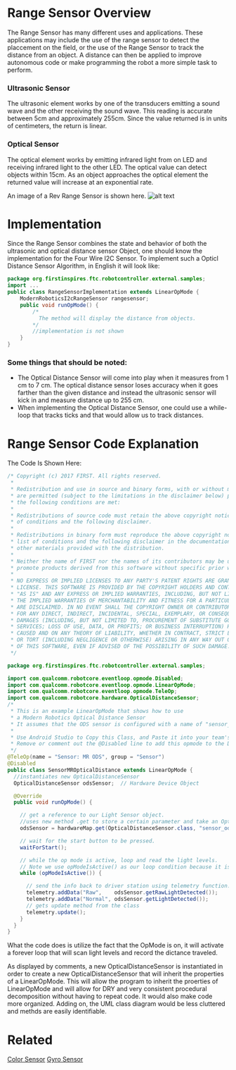 Range Sensor Overview
=====================

The Range Sensor has many different uses and applications. These applications may
include the use of the range sensor to detect the placcement on the field, or the
use of the Range Sensor to track the distance from an object. A distance can then
be applied to improve autonomous code or make programming the robot a more simple
task to perform.

### Ultrasonic Sensor

The ultrasonic element works by one of the transducers emitting a sound wave and the other receiving the sound wave. This reading is accurate between 5cm and approximately 255cm. Since the value returned is in units of centimeters, the return is linear. 

### Optical Sensor

The optical element works by emitting infrared light from on LED and receiving infrared light to the other LED. The optical value can detect objects within 15cm. As an object approaches the optical element the returned value will increase at an exponential rate. 

An image of a Rev Range Sensor is shown here.
![alt text](https://raw.githubusercontent.com/ftccats/ftccats.github.io/master/Distance%20Sensor.jpg)

# Implementation

Since the Range Sensor combines the state and behavior of both the  ultrasonic and optical distance sensor Object, one should know the
implementation for the Four Wire I2C Sensor. To implement such a Opticl Distance Sensor Algorithm, in English it will look like:
``` java
package org.firstinspires.ftc.robotcontroller.external.samples;
import ...
public class RangeSensorImplementation extends LinearOpMode {
    ModernRoboticsI2cRangeSensor rangesensor;
    public void runOpMode() {
        /*
          The method will display the distance from objects.
        */
        //implementation is not shown
    }
}
```

### Some things that should be noted:

* The Optical Distance Sensor will come into play when it measures from 1 cm to 7 cm. The optical distance sensor loses accuracy when it goes farther than the given distance and instead the ultrasonic sensor will kick in and measure distance up to 255 cm. 
* When implementing the Optical Distance Sensor, one could use a while-loop that tracks ticks and that would allow us to track
distances.

# Range Sensor Code Explanation
The Code Is Shown Here:

``` java
/* Copyright (c) 2017 FIRST. All rights reserved.
 *
 * Redistribution and use in source and binary forms, with or without modification,
 * are permitted (subject to the limitations in the disclaimer below) provided that
 * the following conditions are met:
 *
 * Redistributions of source code must retain the above copyright notice, this list
 * of conditions and the following disclaimer.
 *
 * Redistributions in binary form must reproduce the above copyright notice, this
 * list of conditions and the following disclaimer in the documentation and/or
 * other materials provided with the distribution.
 *
 * Neither the name of FIRST nor the names of its contributors may be used to endorse or
 * promote products derived from this software without specific prior written permission.
 *
 * NO EXPRESS OR IMPLIED LICENSES TO ANY PARTY'S PATENT RIGHTS ARE GRANTED BY THIS
 * LICENSE. THIS SOFTWARE IS PROVIDED BY THE COPYRIGHT HOLDERS AND CONTRIBUTORS
 * "AS IS" AND ANY EXPRESS OR IMPLIED WARRANTIES, INCLUDING, BUT NOT LIMITED TO,
 * THE IMPLIED WARRANTIES OF MERCHANTABILITY AND FITNESS FOR A PARTICULAR PURPOSE
 * ARE DISCLAIMED. IN NO EVENT SHALL THE COPYRIGHT OWNER OR CONTRIBUTORS BE LIABLE
 * FOR ANY DIRECT, INDIRECT, INCIDENTAL, SPECIAL, EXEMPLARY, OR CONSEQUENTIAL
 * DAMAGES (INCLUDING, BUT NOT LIMITED TO, PROCUREMENT OF SUBSTITUTE GOODS OR
 * SERVICES; LOSS OF USE, DATA, OR PROFITS; OR BUSINESS INTERRUPTION) HOWEVER
 * CAUSED AND ON ANY THEORY OF LIABILITY, WHETHER IN CONTRACT, STRICT LIABILITY,
 * OR TORT (INCLUDING NEGLIGENCE OR OTHERWISE) ARISING IN ANY WAY OUT OF THE USE
 * OF THIS SOFTWARE, EVEN IF ADVISED OF THE POSSIBILITY OF SUCH DAMAGE.
 */

package org.firstinspires.ftc.robotcontroller.external.samples;

import com.qualcomm.robotcore.eventloop.opmode.Disabled;
import com.qualcomm.robotcore.eventloop.opmode.LinearOpMode;
import com.qualcomm.robotcore.eventloop.opmode.TeleOp;
import com.qualcomm.robotcore.hardware.OpticalDistanceSensor;
/*
 * This is an example LinearOpMode that shows how to use
 * a Modern Robotics Optical Distance Sensor
 * It assumes that the ODS sensor is configured with a name of "sensor_ods".
 *
 * Use Android Studio to Copy this Class, and Paste it into your team's code folder with a new name.
 * Remove or comment out the @Disabled line to add this opmode to the Driver Station OpMode list
 */
@TeleOp(name = "Sensor: MR ODS", group = "Sensor")
@Disabled
public class SensorMROpticalDistance extends LinearOpMode {
  //instantiates new OpticalDistanceSensor
  OpticalDistanceSensor odsSensor;  // Hardware Device Object

  @Override
  public void runOpMode() {

    // get a reference to our Light Sensor object.
    //uses new method .get to store a certain parameter and take an OpticalDistanceSensor
    odsSensor = hardwareMap.get(OpticalDistanceSensor.class, "sensor_ods");

    // wait for the start button to be pressed.
    waitForStart();

    // while the op mode is active, loop and read the light levels.
    // Note we use opModeIsActive() as our loop condition because it is an interruptible method.
    while (opModeIsActive()) {

      // send the info back to driver station using telemetry function.
      telemetry.addData("Raw",    odsSensor.getRawLightDetected());
      telemetry.addData("Normal", odsSensor.getLightDetected());
      // gets update method from the class
      telemetry.update();
    }
  }
}

```

What the code does is utilize the fact that the OpMode is on, it will activate a forever loop
that will scan light levels and record the dictance traveled.

As displayed by comments, a new OpticalDistanceSensor is instantiated in order to create a 
new OpticalDistanceSensor that will inherit the properties of a LinearOpMode. This will allow
the program to inherit the proerties of LinearOpMode and will allow for DRY and very consistent
procedural decomposition without having to repeat code. It would also make code more organized. 
Adding on, the UML class diagram would be less cluttered and methds are easily identifiable.

Related
=======
[Color Sensor](http://ftccats.github.io/software/colorsensor)
[Gyro Sensor](http://ftccats.github.io/software/gyrosensor)
